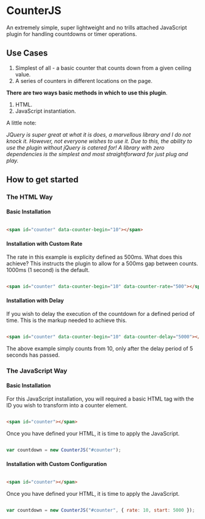 # CounterJS
An extremely simple, super lightweight and no trills attached JavaScript plugin for handling countdowns or timer operations.

## Use Cases
1. Simplest of all - a basic counter that counts down from a given ceiling value.
2. A series of counters in different locations on the page. 

**There are two ways basic methods in which to use this plugin**. 

1. HTML.
2. JavaScript instantiation.

A little note:

_JQuery is super great at what it is does, a marvellous library and I do not knock it. However, not everyone wishes to use it. Due to this, the ability to use the plugin without jQuery is catered for! A library with zero dependencies is the simplest and most straightforward for just plug and play._


## How to get started

### The HTML Way 

#### Basic Installation

```html

<span id="counter" data-counter-begin="10"></span>

```
#### Installation with Custom Rate

The rate in this example is explicity defined as 500ms. What does this achieve? This instructs the plugin to allow for a 500ms gap between counts. 1000ms (1 second) is the default.

```html

<span id="counter" data-counter-begin="10" data-counter-rate="500"></span>

```

#### Installation with Delay

If you wish to delay the execution of the countdown for a defined period of time. This is the markup needed to achieve this.

```html

<span id="counter" data-counter-begin="10" data-counter-delay="5000"></span>

```

The above example simply counts from 10, only after the delay period of 5 seconds has passed.


### The JavaScript Way 

#### Basic Installation

For this JavaScript installation, you will required a basic HTML tag with the ID you wish to transform into a counter element.

```html

<span id="counter"></span>

```

Once you have defined your HTML, it is time to apply the JavaScript.


```javascript

var countdown = new CounterJS("#counter");

```


#### Installation with Custom Configuration

```html

<span id="counter"></span>

```

Once you have defined your HTML, it is time to apply the JavaScript.


```javascript

var countdown = new CounterJS("#counter", { rate: 10, start: 5000 });

```


##

